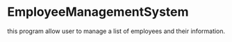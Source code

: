 # EmployeeManagementSystem
this program allow user to manage a list of employees and their information.
